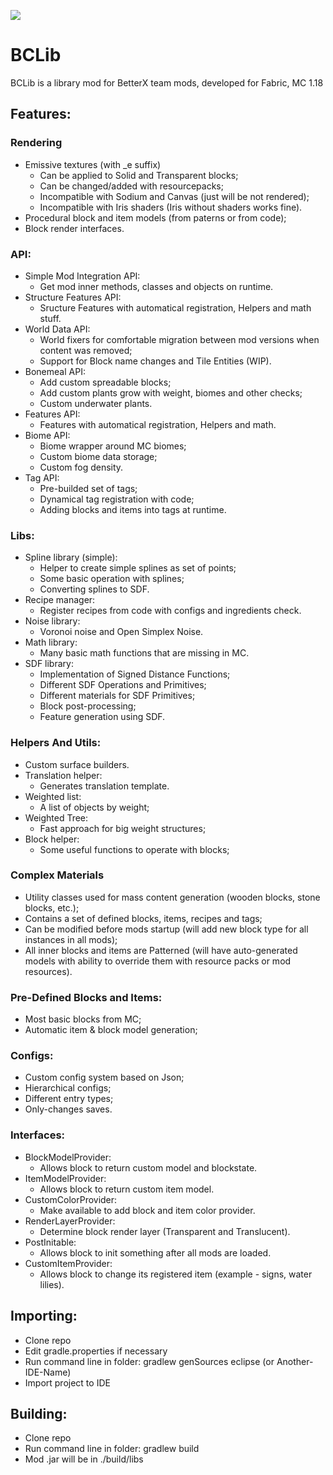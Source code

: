 [![](https://jitpack.io/v/paulevsGitch/BCLib.svg)](https://jitpack.io/#paulevsGitch/BCLib)
# BCLib
BCLib is a library mod for BetterX team mods, developed for Fabric, MC 1.18

## Features:
### Rendering
* Emissive textures (with _e suffix)
	* Can be applied to Solid and Transparent blocks;
	* Can be changed/added with resourcepacks;
	* Incompatible with Sodium and Canvas (just will be not rendered);
	* Incompatible with Iris shaders (Iris without shaders works fine).
* Procedural block and item models (from paterns or from code);
* Block render interfaces.

### API:
* Simple Mod Integration API:
  * Get mod inner methods, classes and objects on runtime.
* Structure Features API:
  * Sructure Features with automatical registration, Helpers and math stuff.
* World Data API:
  * World fixers for comfortable migration between mod versions when content was removed;
  * Support for Block name changes and Tile Entities (WIP).
* Bonemeal API:
  * Add custom spreadable blocks;
  * Add custom plants grow with weight, biomes and other checks;
  * Custom underwater plants.
* Features API:
  * Features with automatical registration, Helpers and math.
* Biome API:
  * Biome wrapper around MC biomes;
  * Custom biome data storage;
  * Custom fog density.
* Tag API:
  * Pre-builded set of tags;
  * Dynamical tag registration with code;
  * Adding blocks and items into tags at runtime.

### Libs:
* Spline library (simple):
  * Helper to create simple splines as set of points;
  * Some basic operation with splines;
  * Converting splines to SDF.
* Recipe manager:
  * Register recipes from code with configs and ingredients check.
* Noise library:
  * Voronoi noise and Open Simplex Noise.
* Math library:
  * Many basic math functions that are missing in MC.
* SDF library:
  * Implementation of Signed Distance Functions;
  * Different SDF Operations and Primitives;
  * Different materials for SDF Primitives;
  * Block post-processing;
  * Feature generation using SDF.

### Helpers And Utils:
* Custom surface builders.
* Translation helper:
  * Generates translation template.
* Weighted list:
  * A list of objects by weight;
* Weighted Tree:
  * Fast approach for big weight structures;
* Block helper:
  * Some useful functions to operate with blocks;

### Complex Materials
* Utility classes used for mass content generation (wooden blocks, stone blocks, etc.);
* Contains a set of defined blocks, items, recipes and tags;
* Can be modified before mods startup (will add new block type for all instances in all mods);
* All inner blocks and items are Patterned (will have auto-generated models with ability to override them with resource packs or mod resources).

### Pre-Defined Blocks and Items:
* Most basic blocks from MC;
* Automatic item & block model generation;

### Configs:
* Custom config system based on Json;
* Hierarchical configs;
* Different entry types;
* Only-changes saves.

### Interfaces:
* BlockModelProvider:
  * Allows block to return custom model and blockstate.
* ItemModelProvider:
  * Allows block to return custom item model.
* CustomColorProvider:
  * Make available to add block and item color provider.
* RenderLayerProvider:
  * Determine block render layer (Transparent and Translucent).
* PostInitable:
  * Allows block to init something after all mods are loaded.
* CustomItemProvider:
  * Allows block to change its registered item (example - signs, water lilies).

## Importing:
* Clone repo
* Edit gradle.properties if necessary
* Run command line in folder: gradlew genSources eclipse (or Another-IDE-Name)
* Import project to IDE

## Building:
* Clone repo
* Run command line in folder: gradlew build
* Mod .jar will be in ./build/libs
